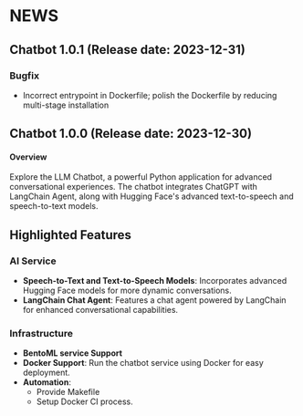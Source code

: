 # NEWS
## Chatbot 1.0.1 (Release date: 2023-12-31)
### Bugfix
- Incorrect entrypoint in Dockerfile; polish the Dockerfile by reducing multi-stage installation


## Chatbot 1.0.0 (Release date: 2023-12-30)
#### Overview
Explore the LLM Chatbot, a powerful Python application for advanced conversational experiences. The chatbot integrates ChatGPT with LangChain Agent, along with Hugging Face's advanced text-to-speech and speech-to-text models.

## Highlighted Features
### AI Service
   - **Speech-to-Text and Text-to-Speech Models**: Incorporates advanced Hugging Face models for more dynamic conversations.
   - **LangChain Chat Agent**: Features a chat agent powered by LangChain for enhanced conversational capabilities.
### Infrastructure
- **BentoML service Support**
- **Docker Support**: Run the chatbot service using Docker for easy deployment.
- **Automation**:
  - Provide Makefile
  - Setup Docker CI process.
